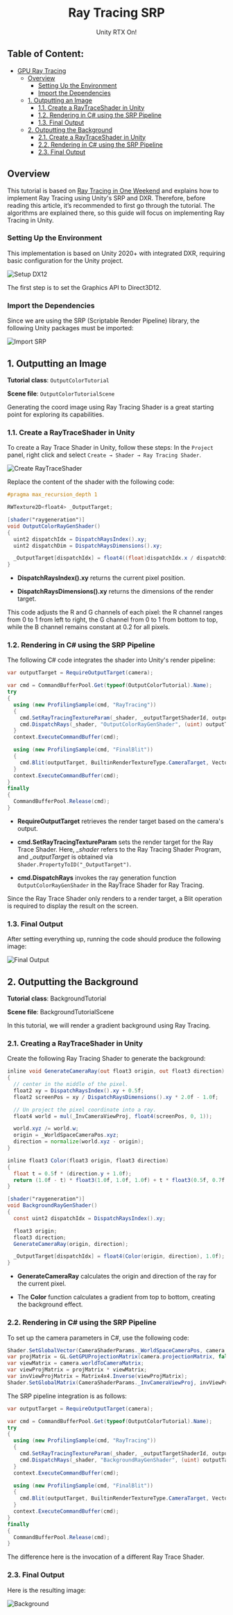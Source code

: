 <div align="center">

# Ray Tracing SRP

Unity RTX On!

</div>

## Table of Content:

- [GPU Ray Tracing](#)
  - [Overview](#overview)
     - [Setting Up the Environment](#setting-up-the-environment)
     - [Import the Dependencies](#import-the-dependencies)
  - [1. Outputting an Image](#1-outputting-an-image)
    - [1.1. Create a RayTraceShader in Unity](#11-create-a-raytraceshader-in-unity)
    - [1.2. Rendering in C# using the SRP Pipeline](#12-rendering-in-c-using-the-srp-pipeline)
    - [1.3. Final Output](#13-final-output)
  - [2. Outputting the Background](#2-outputting-the-background)
    - [2.1. Create a RayTraceShader in Unity](#21-creating-a-raytraceshader-in-unity)
    - [2.2. Rendering in C# using the SRP Pipeline](#22-rendering-in-c-using-the-srp-pipeline)
    - [2.3. Final Output](#23-final-output) 

## Overview

This tutorial is based on [Ray Tracing in One Weekend](https://raytracing.github.io/books/RayTracingInOneWeekend.html)
and explains how to implement Ray Tracing using Unity's SRP and DXR. Therefore,
before reading this article, it’s recommended to first go through the tutorial.
The algorithms are explained there, so this guide will focus on implementing Ray
Tracing in Unity.

### Setting Up the Environment

This implementation is based on Unity 2020+ with integrated DXR, requiring basic
configuration for the Unity project.

![Setup DX12](Images/0_SetupDX12.png)

The first step is to set the Graphics API to Direct3D12.

### Import the Dependencies

Since we are using the SRP (Scriptable Render Pipeline) library, the following
Unity packages must be imported:

![Import SRP](Images/0_ImportPackage.png)

## 1. Outputting an Image

**Tutorial class**: `OutputColorTutorial`

**Scene file**: `OutputColorTutorialScene`

Generating the coord image using Ray Tracing Shader is a great starting point
for exploring its capabilities.

### 1.1. Create a RayTraceShader in Unity

To create a Ray Trace Shader in Unity, follow these steps: In the `Project`
panel, right click and select `Create → Shader → Ray Tracing Shader`.

![Create RayTraceShader](Images/1_OutputImage1.png)

Replace the content of the shader with the following code:

```glsl
#pragma max_recursion_depth 1

RWTexture2D<float4> _OutputTarget;

[shader("raygeneration")]
void OutputColorRayGenShader()
{
  uint2 dispatchIdx = DispatchRaysIndex().xy;
  uint2 dispatchDim = DispatchRaysDimensions().xy;

  _OutputTarget[dispatchIdx] = float4((float)dispatchIdx.x / dispatchDim.x, (float)dispatchIdx.y / dispatchDim.y, 0.2f, 1.0f);
}
```

* **DispatchRaysIndex().xy** returns the current pixel position.

* **DispatchRaysDimensions().xy** returns the dimensions of the render target.

This code adjusts the R and G channels of each pixel: the R channel ranges from
0 to 1 from left to right, the G channel from 0 to 1 from bottom to top, while
the B channel remains constant at 0.2 for all pixels.

### 1.2. Rendering in C# using the SRP Pipeline

The following C# code integrates the shader into Unity's render pipeline:

```csharp
var outputTarget = RequireOutputTarget(camera);

var cmd = CommandBufferPool.Get(typeof(OutputColorTutorial).Name);
try
{
  using (new ProfilingSample(cmd, "RayTracing"))
  {
    cmd.SetRayTracingTextureParam(_shader, _outputTargetShaderId, outputTarget);
    cmd.DispatchRays(_shader, "OutputColorRayGenShader", (uint) outputTarget.rt.width, (uint) outputTarget.rt.height, 1, camera);
  }
  context.ExecuteCommandBuffer(cmd);

  using (new ProfilingSample(cmd, "FinalBlit"))
  {
    cmd.Blit(outputTarget, BuiltinRenderTextureType.CameraTarget, Vector2.one, Vector2.zero);
  }
  context.ExecuteCommandBuffer(cmd);
}
finally
{
  CommandBufferPool.Release(cmd);
}
```

* **RequireOutputTarget** retrieves the render target based on the camera's
  output.

* **cmd.SetRayTracingTextureParam** sets the render target for the Ray Trace
  Shader. Here, *_shader* refers to the Ray Tracing Shader Program, and
  *_outputTarget* is obtained via `Shader.PropertyToID("_OutputTarget")`.

* **cmd.DispatchRays** invokes the ray generation function `OutputColorRayGenShader`
  in the RayTrace Shader for Ray Tracing.

Since the Ray Trace Shader only renders to a render target, a Blit operation is
required to display the result on the screen.

### 1.3. Final Output

After setting everything up, running the code should produce the following image:

![Final Output](Images/1_OutputImage2.png)

## 2. Outputting the Background

**Tutorial class**: BackgroundTutorial

**Scene file**: BackgroundTutorialScene

In this tutorial, we will render a gradient background using Ray Tracing.

### 2.1. Creating a RayTraceShader in Unity

Create the following Ray Tracing Shader to generate the background:

```glsl
inline void GenerateCameraRay(out float3 origin, out float3 direction)
{
  // center in the middle of the pixel.
  float2 xy = DispatchRaysIndex().xy + 0.5f;
  float2 screenPos = xy / DispatchRaysDimensions().xy * 2.0f - 1.0f;

  // Un project the pixel coordinate into a ray.
  float4 world = mul(_InvCameraViewProj, float4(screenPos, 0, 1));

  world.xyz /= world.w;
  origin = _WorldSpaceCameraPos.xyz;
  direction = normalize(world.xyz - origin);
}

inline float3 Color(float3 origin, float3 direction)
{
  float t = 0.5f * (direction.y + 1.0f);
  return (1.0f - t) * float3(1.0f, 1.0f, 1.0f) + t * float3(0.5f, 0.7f, 1.0f);
}

[shader("raygeneration")]
void BackgroundRayGenShader()
{
  const uint2 dispatchIdx = DispatchRaysIndex().xy;

  float3 origin;
  float3 direction;
  GenerateCameraRay(origin, direction);

  _OutputTarget[dispatchIdx] = float4(Color(origin, direction), 1.0f);
}
```

* **GenerateCameraRay** calculates the origin and direction of the ray for the
  current pixel.

* The **Color** function calculates a gradient from top to bottom, creating the
  background effect.

### 2.2. Rendering in C# using the SRP Pipeline

To set up the camera parameters in C#, use the following code:

```csharp
Shader.SetGlobalVector(CameraShaderParams._WorldSpaceCameraPos, camera.transform.position);
var projMatrix = GL.GetGPUProjectionMatrix(camera.projectionMatrix, false);
var viewMatrix = camera.worldToCameraMatrix;
var viewProjMatrix = projMatrix * viewMatrix;
var invViewProjMatrix = Matrix4x4.Inverse(viewProjMatrix);
Shader.SetGlobalMatrix(CameraShaderParams._InvCameraViewProj, invViewProjMatrix);
```

The SRP pipeline integration is as follows:

```csharp
var outputTarget = RequireOutputTarget(camera);

var cmd = CommandBufferPool.Get(typeof(OutputColorTutorial).Name);
try
{
  using (new ProfilingSample(cmd, "RayTracing"))
  {
    cmd.SetRayTracingTextureParam(_shader, _outputTargetShaderId, outputTarget);
    cmd.DispatchRays(_shader, "BackgroundRayGenShader", (uint) outputTarget.rt.width, (uint) outputTarget.rt.height, 1, camera);
  }
  context.ExecuteCommandBuffer(cmd);

  using (new ProfilingSample(cmd, "FinalBlit"))
  {
    cmd.Blit(outputTarget, BuiltinRenderTextureType.CameraTarget, Vector2.one, Vector2.zero);
  }
  context.ExecuteCommandBuffer(cmd);
}
finally
{
  CommandBufferPool.Release(cmd);
}
```

The difference here is the invocation of a different Ray Trace Shader.

### 2.3. Final Output

Here is the resulting image:

![Background](Images/2_Background1.png)

